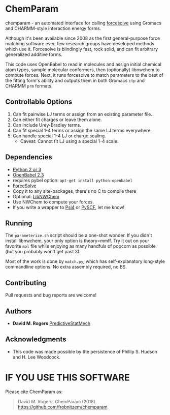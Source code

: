 # ChemParam

chemparam - an automated interface for calling [forcesolve](https://github.com/frobnitzem/forcesolve)
using Gromacs and CHARMM-style interaction energy forms.

Although it's been available since 2008 as the first general-purpose
force matching software ever, few research groups have developed methods
which use it.  Forcesolve is blindingly fast, rock solid, and can
fit arbitrary generalized additive forms.

This code uses OpenBabel to read in molecules and assign
initial chemical atom types, sample molecular conformers,
then (optionally) libnwchem to compute forces.  Next,
it runs forcesolve to match parameters to the best of the
fitting form's ability and outputs them in both Gromacs `itp`
and CHARMM `prm` formats.

## Controllable Options

1. Can fit pairwise LJ terms or assign from an existing parameter file.
2. Can either fit charges or leave them alone.
3. Can include Urey-Bradley terms.
4. Can fit special 1-4 terms or assign the same LJ terms everywhere.
5. Can handle special 1-4 LJ or charge scaling.
   * Caveat: Cannot fit LJ using a special 1-4 scale.

## Dependencies

* [Python 2 or 3](https://www.python.org)
* [OpenBabel 2.3](https://openbabel.org)
 * requires pybel option: `apt-get install python-openbabel`
* [ForceSolve](https://github.com/frobnitzem/forcesolve)
 * Copy it to any site-packages, there's no C to compile there
* Optional: [LibNWChem](https://github.com/nwchemgit/nwchem/pull/13)
 * Use NWChem to compute your forces.
 * If you write a wrapper to [Psi4](http://www.psicode.org/) or [PySCF](http://sunqm.github.io/pyscf), let me know!

## Running

The `parameterize.sh` script should be a one-shot wonder.  If you didn't install libnwchem, your only option is theory=mmff.  Try it out on your favorite `mol` file while enjoying as many handfuls of popcorn as possible (but you probably won't get past 3).

Most of the work is done by `match.py`, which has self-explanatory long-style commandline options.  No extra assembly required, no BS.

## Contributing

Pull requests and bug reports are welcome!

## Authors

* **David M. Rogers** [PredictiveStatMech](https://predictivestatmech.org)

## Acknowledgments

* This code was made possible by the persistence of Phillip S. Hudson and H. Lee Woodcock.

# IF YOU USE THIS SOFTWARE

Please cite ChemParam as:
> David M. Rogers, ChemParam (2018) https://github.com/frobnitzem/chemparam.

